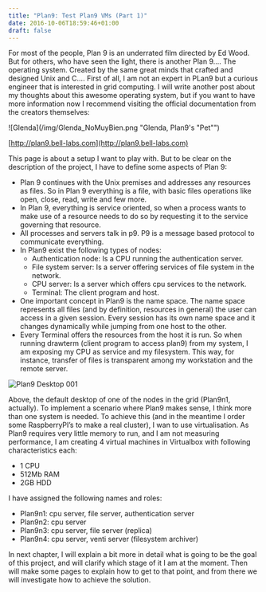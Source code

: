 ```yaml
---
title: "Plan9: Test Plan9 VMs (Part 1)"
date: 2016-10-06T18:59:46+01:00
draft: false
---
```


For most of the people, Plan 9 is an underrated film directed by Ed Wood. But for others, who have seen the light, there is another Plan 9…. The operating system.  Created by the same great minds that crafted and designed Unix and C…. First of all, I am not an expert in PLan9 but a curious engineer that is interested in grid computing. I will write another post about my thoughts about this awesome operating system, but if you want to have more information now I recommend visiting the official documentation from the creators themselves:


![Glenda](/img/Glenda_NoMuyBien.png "Glenda, Plan9's "Pet"")

[http://plan9.bell-labs.com](http://plan9.bell-labs.com)

This page is about a setup I want to play with. But to be clear on the description of the project, I have to define some aspects of Plan 9:

* Plan 9 continues with the Unix premises and addresses any resources as files. So in Plan 9 everything is a file, with basic files operations like open, close, read, write and few more.
* In Plan 9, everything is service oriented, so when a process wants to make use of a resource needs to do so by requesting it to the service governing that resource.
* All processes and servers talk in p9. P9 is a message based protocol to communicate everything.
* In Plan9 exist the following types of nodes:
  * Authentication node: Is a CPU running the authentication server.
  * File system server: Is a server offering services of file system in the network.
  * CPU server: Is a server which offers cpu services to the network.
  * Terminal: The client program and host.
* One important concept in Plan9 is the name space. The name space represents all  files (and by definition, resources in general) the user can access in a given session.  Every session has its own name space and it changes dynamically while jumping from one host to the other.
* Every Terminal offers the resources from the host it is run. So when running drawterm (client program to access plan9) from my system, I am exposing my CPU as service and my filesystem. This way, for instance, transfer of files is transparent among my workstation and the remote server.

![Plan9 Desktop 001](/img/plan9_screenshot_001.png "Example desktop of Plan9 through Drawterm. What is seen here is the Rio interface.")

Above, the default desktop of one of the nodes in the grid (Plan9n1, actually). To implement a scenario where Plan9 makes sense, I think more than one system is needed. To achieve this (and in the meantime I order some RaspberryPI’s to make a real cluster), I wan to use virtualisation. As Plan9 requires very little memory to run, and I am not measuring performance, I am creating 4 virtual machines in Virtualbox with following characteristics each:

* 1 CPU
* 512Mb RAM
* 2GB HDD

I have assigned the following names and roles:

* Plan9n1: cpu server, file server, authentication server
* Plan9n2: cpu server
* Plan9n3: cpu server, file server (replica)
* Plan9n4: cpu server, venti server (filesystem archiver)

In next chapter, I will explain a bit more in detail what is going to be the goal of this project, and will clarify which stage of it I am at the moment. Then will make some pages to explain how to get to that point, and from there we will investigate how to achieve the solution.

